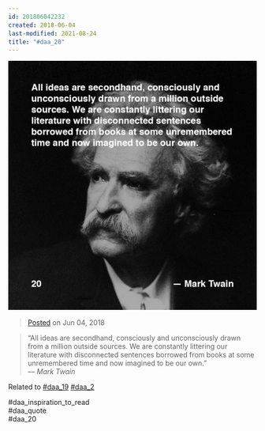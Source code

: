 ```yaml
---
id: 201806042232
created: 2018-06-04
last-modified: 2021-08-24
title: "#daa_20"
---
```

![](../assets/201806042232.jpg)

>[Posted](202106221357) on Jun 04, 2018

>“All ideas are secondhand, consciously and unconsciously drawn from a million outside sources. We are constantly littering our literature with disconnected sentences borrowed from books at some unremembered time and now imagined to be our own.”  
>*— Mark Twain*

Related to [#daa_19](201806042144) [#daa_2](201805221408)

#daa_inspiration_to_read  
#daa_quote  
#daa_20